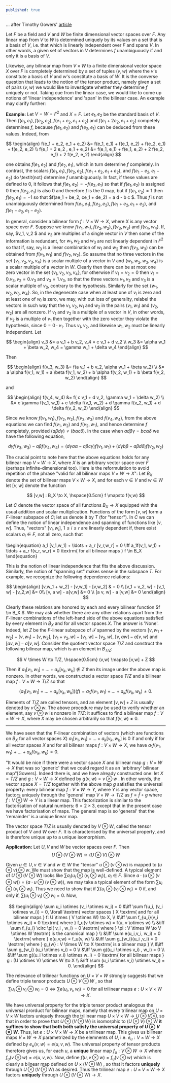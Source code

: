 ```yaml
---
published: true
---
```

... after Timothy Gowers'  [article](https://www.dpmms.cam.ac.uk/~wtg10/tensors3.html)

Let $F$ be a field and $V$ and $W$ be finite dimensional vector spaces over $F$. Any linear map from $V$ to $W$ is determined uniquely by its values on a set that is a basis of $V$, i.e. that which is linearly independent over $F$ and spans $V$. In other words, a given set of vectors in $V$ determines $f$ unambiguously if and only it is a basis of $V$. 

Likewise, any bilinear map from $V \times W$ to a finite dimensional vector space $X$ over $F$ is completely determined by a set of tuples $(v,w)$ where the $v$'s constitute a basis of $V$ and $w$'s constitute a basis of $W$. It is the converse question that leads to the notion of the tensor product, namely given a set of pairs $(v,w)$ we would like to investigate whether they determine $f$ uniquely or not. Taking cue from the linear case, we would like to come up notions of 'linear independence' and 'span' in the bilinear case. An example may clarify further:

**Example:** Let $V = W = F^2$ and $X = F$. Let $e_1, e_2$ be the standard basis of $V$. Then $f(e_1, e_1), f(e_2, e_2), f(e_1 + e_2, e_1 + e_2)$ and $f(e_1 + 2 e_2, e_1 + e_2)$ competely determines $f$, because $f(e_1, e_2)$ and $f(e_2, e_1)$ can be deduced from these values. Indeed, from 

$$
\begin{align}
f(e_1 + e_2, e_1 + e_2) &= f(e_1, e_1) + f(e_1, e_2) + f(e_2, e_1) + f(e_2, e_2) \\
f(e_1 + 2 e_2 , e_1 + e_2) &= f(e_1, e_1) + f(e_1, e_2) + 2 f(e_2, e_1) + 2 f(e_2, e_2)
\end{align}
$$

one obtains $f(e_1, e_2)$ and $f(e_2, e_1)$, which in turn determine $f$ completely. In contrast, the scalars $f(e_1, e_1), f(e_2, e_2), f(e_1 + e_2, e_1 + e_2)$, and $f(e_1 - e_2, e_1 - e_2)$ do \textit{not} determine $f$ unambiguously. In fact, if these values are defined to $0$, it follows that $f(e_1, e_2) = - f(e_2, e_1)$ so that if $f(e_1, e_2)$ is assigned $0$ then $f(e_2, e_1)$ is also $0$ and therefore $f$ is the $0$ map, but if $f(e_1, e_2) = 1$ then $f(e_2, e_1) = -1$ so that $f(ae_1 + be_2, ce_1 + de_2) = a d - b c $. Thus $f$ is not unambiguously determined from 
$f(e_1, e_1), f(e_2, e_2), f(e_1 + e_2, e_1 + e_2)$, and $f(e_1 - e_2, e_1 - e_2)$. 

In general, consider a bilinear form $f: V \times W \to X$, where $X$ is any vector space over $F$. Suppose we know $f(v_1, w_1), f(v_2, w_2), f(v_3, w_3)$ and $f(v_4, w_4)$. If, say, $v_1, v_2 $ and $v_3$ are multiples of a single vector in $V$ then some of the information is redundant, for $w_1, w_2$ and $w_3$ are not linearly dependent in $F^2$ so that if, say, $w_3$ is a linear combination of $w_1$ and $w_2$ then $f(v_3,w_3)$ can be obtained from $f(v_1, w_1)$ and $f(v_2, w_2)$. So assume that no three vectors in the set $\{v_1, v_2, v_3, v_4 \}$ is a scalar multiple of a vector in $V$ and $\{ w_1, w_2, w_3, w_4 \}$ is a scalar multiple of a vector in $W$. Clearly then there can be at most one zero vector in the set $\{v_1, v_2, v_3, v_4\}$, for otherwise if $v_1 = v_2 = 0$ then $v_1 = 0.v_3, v_2 = 0.v_3$ and $v_3 = 1. v_3$, so that the three vectors $v_1, v_2$ and $v_3$ is a scalar multiple of $v_3$, contrary to the hypothesis. Similarly for the set $\{w_1, w_2, w_3, w_4 \}$. So, in the degenerate case when at least one of $v_i$ is zero and at least one of $w_i$ is zero,  we may, with out loss of generality, relabel the vectors in such way that the $v_1, v_2, w_1$ and $w_2$ in the pairs $(v_1, w_1)$ and $(v_2, w_2)$ are all nonzero. If $v_1$ and $v_2$ is a multiple of a vector in $V$, in other words, if $v_2$ is a multiple of $v_1$ then together with the zero vector they violate the hypothesis, since $0 = 0 \cdot v_1$. Thus $v_1, v_2$, and likewise $w_1, w_2$ must be linearly independent. Let 

$$
\begin{align} 
v_3 &= a v_1 + b v_2, v_4 = c v_1 + d v_2 \\
w_3 &= \alpha w_1 + \beta w_2, w_4 = \gamma w_1 + \delta w_4
\end{align}
$$

Then 

$$
\begin{align}
f(v_3, w_3) &= f(a v_1 + b v_2, \alpha w_1 + \beta w_2) \\
&= a \alpha f(v_1, w_1) + a \beta f(v_1, w_2) + b \alpha f(v_2, w_1) + b \beta f(v_2, w_2)
\end{align}
$$

and 

$$
\begin{align}
f(v_4, w_4) &= f( c v_1 + d v_2, \gamma w_1 + \delta w_2) \\
&= c \gamma f(v_1, w_1) + c \delta f(v_1, w_2) + d \gamma f(v_2, w_1) + d \delta f(v_2, w_2)
\end{align}
$$

Since we know $f(v_1, w_1), f(v_2, w_2), f(v_3, w_3)$ and $f(v_4, w_4)$, from the above equations we can find $f(v_1, w_2)$ and $f(v_2,w_1)$, and hence determine $f$ completely, provided $(a \beta d \gamma) \neq (b \alpha c \delta)$. In the case when $a d \beta \gamma = b c \alpha \delta$ we have the following equation,

$$
d \gamma f(v_3, w_3) - a \beta f(v_4, w_4) =  (d \gamma a  \alpha - a \beta c \gamma) f(v_1, w_1) + (d \gamma b \beta - a \beta d \delta) f(v_2, w_2)
$$

The crucial point to note here that the above equations holds for any bilinear map $V \times W \to X$, where $X$ is an arbitrary vector space over $F$ (perhaps infinite-dimensional too). Here is the reformulation to avoid repetition of the phrase "valid for all bilinear maps $V \times W \to X$": Let $B_X$ denote the set of bilinear maps $V \times W \to X$, and for each $v \in V$ and $w \in W$ let $[v,w]$ denote the function

$$
[v,w] : B_X \to X, \hspace{0.5cm} f \mapsto f(v,w)
$$

Let $C$ denote the vector space of all functions $B_X \to X$ equipped with the usual addition and scalar multiplication.  Functions of the form $[v,w]$ form a $F$-linear subspace of $C$; let us denote it by $T$ (for "tensor"). In $C$ we can define the notion of linear independence and spanning of functions like $[v,w]$. Thus, "vectors"  $[v_i,w_i]$, $1 \leq i \leq r$ are linearly dependent if, there exist scalars $a_i \in F$, not all zero, such that 

\begin{equation}
a_1 [v_1,w_1] + \ldots + a_r [v_r,w_r] = 0 \iff
a_1f(v_1, w_1) + \ldots + a_r f(v_r, w_r) = 0 \textrm{ for all bilinear maps } f \in B_X
\end{equation}

This is the notion of linear independence that fits the above discussion. Similarly, the notion of "spanning set" makes sense in the subspace $T$. For example, we recognize the following dependence relations:

$$
\begin{align}
[v,w_1 + w_2] - [v,w_1] - [v,w_2] & = 0 \\
[v_1 + v_2, w] - [v_1, w] - [v_2,w] &= 0\\
[v, a w] - a[v,w] &= 0 \\
[a v, w] - a [v,w] &= 0 
\end{align}
$$

Clearly these relations are honored by each and every bilinear function $f \in B_X $. We may ask whether there are any other relations apart from the $F$-linear combinations of the left-hand side of the above equations satisfied by every element in $B_X$ and 
for all vector spaces $X$.  The answer is 'None'. Indeed, let $Z$ be the $F$-linear subspace of $\mathcal{T}$ spanned by the vectors $[v,w_1 + w_2] - [v, w_1] - [v, w_2]$, $[v_1 + v_2, w] - [v_1, w] - [v_2, w]$, $[v, a w] - a[v,w]$ and $[a v, w] - a [v,w]$. Consider the quotient vector space $T/ Z$ and construct the following bilinear map, which is an element in $B_{T/Z}$:

$$
V \times W \to T/Z, \hspace{0.5cm} (v,w) \mapsto [v,w] + Z
$$

Then if $a_1[v_1,w_1] + \ldots + a_k[v_k,w_k] \not \in Z$ then its image under the above map is nonzero. In other words, we constructed a vector space $T/Z$ and a bilinear map $f : V \times W \to T/Z$ so that 

$$
\left(a_1[v_1, w_1] + \ldots + a_k[v_k, w_k] \right)(f) = a_1 f(v_1, w_1) + \ldots + a_k f(v_k, w_k) \neq 0.
$$

Elements of $T/Z$ are called tensors, and an element $[v,w] + Z$ is usually denoted by $v \otimes w$. The above procedure may be used to verify whether an element, say $v \otimes w$ is nonzero in $T/Z$: it suffices to find a bilinear map $f: V \times W \to X$, where $X$ may be chosen arbitrarily so that $f(v,w) \neq 0$.

------------------------

We have seen that the $F$-linear combination of vectors (which are functions on $B_X$ for all vector spaces $X$) $a_1 [v_1, w_1] + \ldots + a_k [v_k, w_k]$ is $0$ if and only if for all vector spaces $X$ and for all bilinear maps $f: V \times W \to X$, we have 
$a_1f(v_1,w_1) + \ldots + a_k f(v_k, w_k) = 0$.


"It would be nice if there were a vector space $X$ and bilinear map $g: V \times W \to X$ that was so 'generic' that we could regard it as an 'arbitrary' bilinear map"[Gowers]. Indeed there is, and we have already constructed one: let $X = T/Z$ and $g : V \times W \to X$ defined by $g(v,w) = v \otimes w$ . In other words, the vector space $X = T/Z$ together with the above map $g$ satisfies the universal property: every bilinear map $f: V \times W \to Y$, where $Y$ is any vector space, factors uniquely through the 'general' map $V \times W \to T/Z$ as $f = \widetilde{f} \circ g$ where $\widetilde{f} : V \otimes W \to Y$ is a linear map. This factorization is similar to the factorisation of natural numbers: $6 = 2 \times 3$, except that in the present case we have factorisation of maps. The general map is so 'general' that the 'remainder' is a unique linear map. 

The vector space $T/Z$ is usually denoted by $V \otimes W$, called the tensor product of $V$ and $W$ over $F$. It is characterised by the universal property, and is therefore unique up to a unique isomorphism. 


**Application:** Let $U, V$ and $W$ be vector spaces over $F$. Then 
$$
U \otimes (V \otimes W)  \cong (U \otimes V) \otimes W
$$

Given $u \in U, v \in V$ and $w \in W$ the "tensor" $u \otimes (v \otimes w)$ is mapped to $(u \otimes v) \otimes w$. We must show that the map is well-defined. A typical element of $U \otimes(V \otimes W)$ looks like $\sum a_i (u_i \otimes (v_i \otimes w_i))$, $a_i \in F$. Since $a \cdot (u \otimes (v \otimes w)) = (a \cdot u \otimes (v \otimes w))$, we may take a typical element of the form $\sum u_i \otimes(v_i \otimes w_i)$. Thus we need to show that if $\sum (u_i \otimes (v_i \otimes w_i) = 0$ if, and only if, $\sum (u_i \otimes v_i) \otimes w_i = 0$. Now, 

$$
\begin{align}
\sum u_i \otimes (v_i \otimes w_i) = 0 &\iff \sum f(u_i, (v_i \otimes w_i)) = 0, \forall \textrm{ vector spaces } X \textrm{ and for all bilinear maps } f: U \times ( V \otimes W) \to X,  \\
&\iff \sum f_{u_i}(v_i \otimes w_i) = 0 \textrm{ where } f_u(v \otimes w) = f(u, v \otimes w) \\
&\iff \sum f_{u_i} \circ \pi( v_i , w_i) = 0 \textrm{ where } \pi : V \times W \to V \otimes W \textrm{ is the canonical map } \\
&\iff \sum e(u_i,v_i, w_i) = 0 \textrm{ where } e(u,v,w) = f_u(v, w) \\
&\iff \sum g_{w_i}(u_i ,v_i) = 0 \textrm{ where } g_{w} : V \times W \to X \textrm{ is a blinear map } \\
&\iff \sum g_{w_i} (u_i \otimes v_i) = 0 \\
&\iff \sum g((u_i \otimes v_i) , w_i) = 0 \\
&\iff \sum g((u_i \otimes v_i) \otimes w_i) = 0 \textrm{ for all bilinear maps } g : (U \otimes V) \otimes W \to X \\
&\iff \sum (u_i \otimes v_i) \otimes w_i) = 0.
\end{align}
$$


The relevance of trilinear functions on $U \times V \times W$ strongly suggests that we define  triple tensor products $U \otimes V \otimes W$ , so that 
$$
\sum u_i \otimes v_i \otimes w_i = 0 \iff \sum e(u_i,v_i, w_i) = 0 \textrm{ for all trilinear maps } e: U \times V \times W \to X.
$$

We have universal property for the triple tensor product analogous the universal prorduct for bilinear maps, namely that every trilinear map on $U \times V \times W$ factors uniquely through the trilinear map $U \times V \times W \to U \otimes V \otimes$, so that in order to prove that $U \otimes ( V \otimes W)$ is isomorphic to $(U \otimes V) \otimes W$ **it suffices to show that both both satisfy the universal property of $U \otimes V \otimes W$**. Thus, let $e: U \times V \times W \to X$ be a trilinear map. This gives us bilinear maps $V \times W \to X$ parametrized by the elemnents of $U$, i.e. $e_u : V \times W \to X$ defined by $e_u(v,w) = e(u,v,w)$. The universal property of tensor products therefore gives us, for each $u$,  a **unique** linear map $f_u: V \otimes W \to X$ where $f_u(v \otimes w) = e(u,v,w)$. Now, define $f(u, v \otimes w) = f_u(v \otimes w)$ which is clearly a bilnear map defined on $U \times (V \otimes W)$ , so that it factors **uniquely** through $U \otimes (V \otimes W)$ as desired. Thus the trilinear map $e: U \times V \times W \to X$ factors **uniquely** through $U \otimes (V \otimes W) \to X$.  










